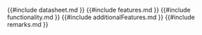 {{#include datasheet.md }}
{{#include features.md }}
{{#include functionality.md }}
{{#include additionalFeatures.md }}
{{#include remarks.md }}

